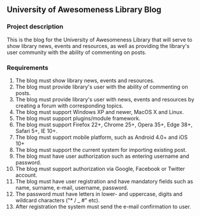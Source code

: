 ## University of Awesomeness Library Blog

### Project description
This is the blog for the University of Awesomeness Library that will serve to show library news, events and resources, as well as providing the library's user community with the ability of commenting on posts.

### Requirements
1. The blog must show library news, events and resources.
2. The blog must provide library's user with the ability of commenting on posts.
3. The blog must provide library's user with news, events and resources by creating a forum with corresponding topics.
4. The blog must support Windows XP and newer, MacOS X and Linux.
5. The blog must support plugins/module framework.
6. The blog must support Firefox 22+, Chrome 25+, Opera 35+, Edge 38+, Safari 5+, IE 10+.
7. The blog must support mobile platform, such as Android 4.0+ and iOS 10+
8. The blog must support the current system for importing existing post.
9. The blog must have user authorization such as entering username and password.
10. The blog must support authorization via Google, Facebook or Twitter account.
11. The blog must have user registration and have mandatory fields such as name, surname, e-mail, username, password.
12. The password must have letters in lower- and uppercase, digits and wildcard characters ("* / _ #" etc).
13. After registration the system must send the e-mail confirmation to user.